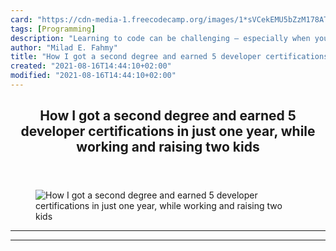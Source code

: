 ```yaml
---
card: "https://cdn-media-1.freecodecamp.org/images/1*sVCekEMU5bZzM178ATzcqw.jpeg"
tags: [Programming]
description: "Learning to code can be challenging — especially when you als"
author: "Milad E. Fahmy"
title: "How I got a second degree and earned 5 developer certifications in just one year, while working and raising two kids"
created: "2021-08-16T14:44:10+02:00"
modified: "2021-08-16T14:44:10+02:00"
---
```

<div class="site-wrapper">
<main id="site-main" class="site-main outer">
<div class="inner">
<article class="post-full post tag-programming tag-productivity tag-self-improvement tag-life-lessons tag-tech ">
<header class="post-full-header">
<h1 class="post-full-title">How I got a second degree and earned 5 developer certifications in just one year, while working and raising two kids</h1>
</header>
<figure class="post-full-image">
<picture>
<source media="(max-width: 700px)" sizes="1px" srcset="data:image/gif;base64,R0lGODlhAQABAIAAAAAAAP///yH5BAEAAAAALAAAAAABAAEAAAIBRAA7 1w">
<source media="(min-width: 701px)" sizes="(max-width: 800px) 400px,
(max-width: 1170px) 700px,
1400px" srcset="https://cdn-media-1.freecodecamp.org/images/1*sVCekEMU5bZzM178ATzcqw.jpeg 300w,
https://cdn-media-1.freecodecamp.org/images/1*sVCekEMU5bZzM178ATzcqw.jpeg 600w,
https://cdn-media-1.freecodecamp.org/images/1*sVCekEMU5bZzM178ATzcqw.jpeg 1000w,
https://cdn-media-1.freecodecamp.org/images/1*sVCekEMU5bZzM178ATzcqw.jpeg 2000w">
<img onerror="this.style.display='none'" src="https://cdn-media-1.freecodecamp.org/images/1*sVCekEMU5bZzM178ATzcqw.jpeg" alt="How I got a second degree and earned 5 developer certifications in just one year, while working and raising two kids">
</picture>
</figure>
<section class="post-full-content">
<div class="post-content">
</div>
<hr>
<hr>
</section>
</article>
</div>
</main>
</div>
<!-- Google Tag Manager (noscript) -->
<!-- End Google Tag Manager (noscript) -->
